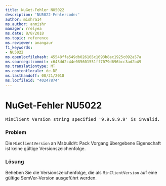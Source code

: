 ```yaml
---
title: NuGet-Fehler NU5022
description: 'NU5022-Fehlercode:'
author: mishra14
ms.author: anmishr
manager: rrelyea
ms.date: 8/8/2018
ms.topic: reference
ms.reviewer: anangaur
f1_keywords:
- NU5022
ms.openlocfilehash: 45548ffa549db026165c1693b8ac1925c092a57a
ms.sourcegitcommit: c643dd2c44e085601551ff7079d696bcc3ad2b49
ms.translationtype: MT
ms.contentlocale: de-DE
ms.lasthandoff: 08/21/2018
ms.locfileid: "40247874"
---
```

# <a name="nuget-error-nu5022"></a>NuGet-Fehler NU5022
<pre>MinClient Version string specified '9.9.9.9.9' is invalid.</pre>

### <a name="issue"></a>Problem

Die `MinClientVersion` an Msbuild/t: Pack Vorgang übergebene Eigenschaft ist keine gültige Versionszeichenfolge.


### <a name="solution"></a>Lösung

Beheben Sie die Versionszeichenfolge, die als `MinClientVersion` auf eine gültige SemVer-Version ausgeführt werden.

